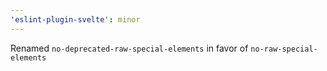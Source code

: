 ```yaml
---
'eslint-plugin-svelte': minor
---
```


Renamed `no-deprecated-raw-special-elements` in favor of `no-raw-special-elements`
